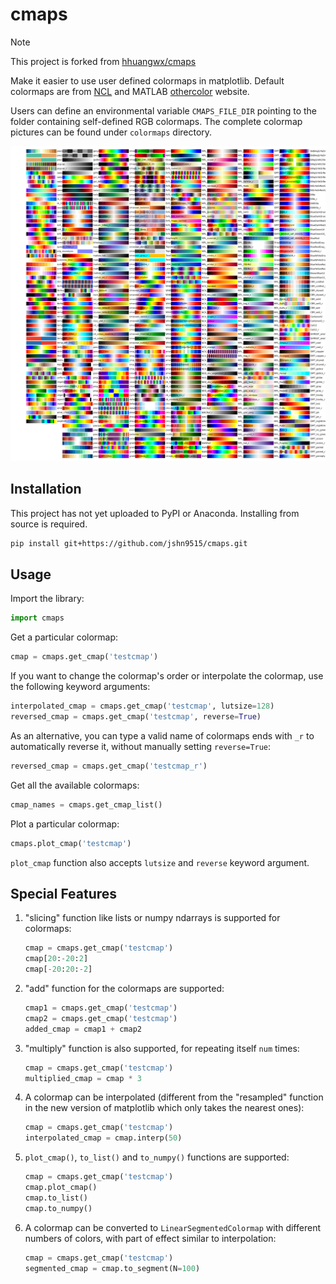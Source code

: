 # cmaps

> [!NOTE]
> This project is forked from [hhuangwx/cmaps](https://github.com/hhuangwx/cmaps)

Make it easier to use user defined colormaps in matplotlib. Default colormaps are from [NCL](http://www.ncl.ucar.edu/Document/Graphics/color_table_gallery.shtml) and MATLAB [othercolor](https://www.mathworks.com/matlabcentral/fileexchange/30564) website.

Users can define an environmental variable `CMAPS_FILE_DIR` pointing to the folder containing self-defined RGB colormaps. The complete colormap pictures can be found under `colormaps` directory.

![NCAR Colormaps](cmaps/colormaps/ncar_ncl/colormaps.png)

## Installation

This project has not yet uploaded to PyPI or Anaconda. Installing from source is required.

```bash
pip install git+https://github.com/jshn9515/cmaps.git
```

## Usage

Import the library:

```python
import cmaps
```

Get a particular colormap:

```python
cmap = cmaps.get_cmap('testcmap')
```

If you want to change the colormap's order or interpolate the colormap, use the following keyword arguments:

```python
interpolated_cmap = cmaps.get_cmap('testcmap', lutsize=128)
reversed_cmap = cmaps.get_cmap('testcmap', reverse=True)
```

As an alternative, you can type a valid name of colormaps ends with `_r` to automatically reverse it, without manually setting `reverse=True`:

```python
reversed_cmap = cmaps.get_cmap('testcmap_r')
```

Get all the available colormaps:

```python
cmap_names = cmaps.get_cmap_list()
```

Plot a particular colormap:

```python
cmaps.plot_cmap('testcmap')
```

`plot_cmap` function also accepts `lutsize` and `reverse` keyword argument.

## Special Features

1. "slicing" function like lists or numpy ndarrays is supported for colormaps:

    ```python
    cmap = cmaps.get_cmap('testcmap')
    cmap[20:-20:2]
    cmap[-20:20:-2]
    ```

2. "add" function for the colormaps are supported:

    ```python
    cmap1 = cmaps.get_cmap('testcmap')
    cmap2 = cmaps.get_cmap('testcmap')
    added_cmap = cmap1 + cmap2
    ```

3. "multiply" function is also supported, for repeating itself `num` times:

    ```python
    cmap = cmaps.get_cmap('testcmap')
    multiplied_cmap = cmap * 3
    ```

4. A colormap can be interpolated (different from the "resampled" function in the new version of matplotlib which only takes the nearest ones):

    ```python
    cmap = cmaps.get_cmap('testcmap')
    interpolated_cmap = cmap.interp(50)
    ```

5. `plot_cmap()`, `to_list()` and `to_numpy()` functions are supported:

    ```python
    cmap = cmaps.get_cmap('testcmap')
    cmap.plot_cmap()
    cmap.to_list()
    cmap.to_numpy()
    ```

6. A colormap can be converted to `LinearSegmentedColormap` with different numbers of colors, with part of effect similar to interpolation:

    ```python
    cmap = cmaps.get_cmap('testcmap')
    segmented_cmap = cmap.to_segment(N=100)
    ```
